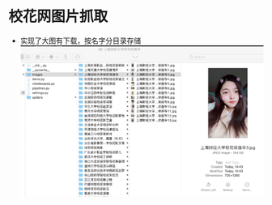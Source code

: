 # 校花网图片抓取
 - 实现了大图有下载，按名字分目录存储
 ![抓取结果](https://github.com/fanliugen/xiaohuar/blob/master/Screen%20Shot%202018-12-03%20at%2015.07.42.png)